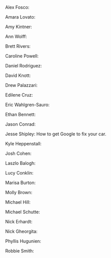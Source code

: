 Alex Fosco: 

Amara Lovato:

Amy Kintner:

Ann Wolff: 

Brett Rivers:

Caroline Powell:

Daniel Rodriguez:

David Knott:

Drew Palazzari:

Edilene Cruz:

Eric Wahlgren-Sauro: 

Ethan Bennett:

Jason Conrad:

Jesse Shipley: How to get Google to fix your car.

Kyle Heppenstall:

Josh Cohen:

Laszlo Balogh:

Lucy Conklin:

Marisa Burton:

Molly Brown:

Michael Hill:

Michael Schutte:

Nick Erhardt:

Nick Gheorgita:

Phyllis Hugunien:

Robbie Smith:

